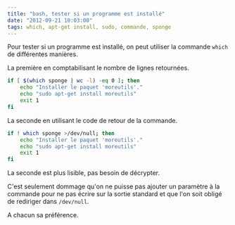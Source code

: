 ```yaml
---
title: "bash, tester si un programme est installé"
date: "2012-09-21 10:03:00"
tags: which, apt-get install, sudo, commande, sponge
---
```

Pour tester si un programme est installé, on peut utiliser la commande `which`
de différentes manières.

La première en comptabilisant le nombre de lignes retournées.


```bash
if [ $(which sponge | wc -l) -eq 0 ]; then
    echo "Installer le paquet 'moreutils'."
    echo "sudo apt-get install moreutils"
    exit 1
fi
```

La seconde en utilisant le code de retour de la commande.


```bash
if ! which sponge >/dev/null; then
    echo "Installer le paquet 'moreutils'."
    echo "sudo apt-get install moreutils"
    exit 1
fi
```

La seconde est plus lisible, pas besoin de décrypter. 

C'est seulement dommage qu'on ne puisse pas ajouter un paramètre à la commande pour ne pas écrire sur la sortie standard et que l'on soit obligé de rediriger dans `/dev/null`.

A chacun sa préférence. 
